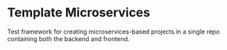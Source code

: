 # Template Microservices

Test framework for creating microservices-based projects in a single repo containing both the backend and frontend.
